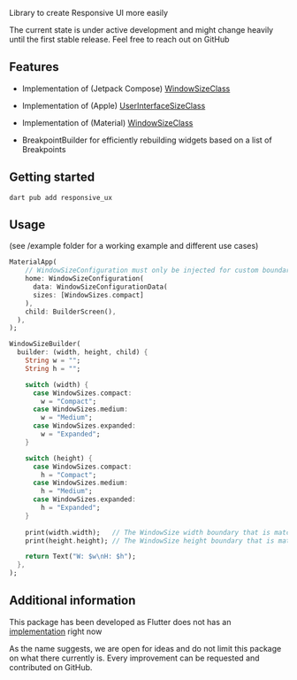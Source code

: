<!--
This README describes the package. If you publish this package to pub.dev,
this README's contents appear on the landing page for your package.

For information about how to write a good package README, see the guide for
[writing package pages](https://dart.dev/guides/libraries/writing-package-pages).

For general information about developing packages, see the Dart guide for
[creating packages](https://dart.dev/guides/libraries/create-library-packages)
and the Flutter guide for
[developing packages and plugins](https://flutter.dev/developing-packages).
-->

Library to create Responsive UI more easily

The current state is under active development and might change heavily until the first stable release.
Feel free to reach out on GitHub

## Features

- Implementation of (Jetpack Compose) [WindowSizeClass](https://developer.android.com/develop/ui/compose/layouts/adaptive/window-size-classes?hl=de)
- Implementation of (Apple) [UserInterfaceSizeClass](https://anvilproject.org/guides/content/creating-links)
- Implementation of (Material) [WindowSizeClass](https://m3.material.io/foundations/layout/applying-layout/window-size-classes#2bb70e22-d09b-4b73-9c9f-9ef60311ccc8)

- BreakpointBuilder for efficiently rebuilding widgets based on a list of Breakpoints

## Getting started

```terminal
dart pub add responsive_ux
```

## Usage

(see /example folder for a working example and different use cases)

```dart
MaterialApp(
    // WindowSizeConfiguration must only be injected for custom boundaries, otherwise defaults are used (check documentation)
    home: WindowSizeConfiguration(
      data: WindowSizeConfigurationData(
      sizes: [WindowSizes.compact]
    ),
    child: BuilderScreen(),
  ),
);
```

```dart
WindowSizeBuilder(
  builder: (width, height, child) {
    String w = "";
    String h = "";

    switch (width) {
      case WindowSizes.compact:
        w = "Compact";
      case WindowSizes.medium:
        w = "Medium";
      case WindowSizes.expanded:
        w = "Expanded";
    }

    switch (height) {
      case WindowSizes.compact:
        h = "Compact";
      case WindowSizes.medium:
        h = "Medium";
      case WindowSizes.expanded:
        h = "Expanded";
    }
    
    print(width.width);   // The WindowSize width boundary that is matched
    print(height.height); // The WindowSize height boundary that is matched

    return Text("W: $w\nH: $h");
  },
);
```

## Additional information

This package has been developed as Flutter does not has an [implementation](https://github.com/flutter/flutter/issues/142343?notification_referrer_id=NT_kwDOBRti3rM5MjMzODYxOTQyOjg1NjgwODYy) right now

As the name suggests, we are open for ideas and do not limit this package on what there currently is. 
Every improvement can be requested and contributed on GitHub.
